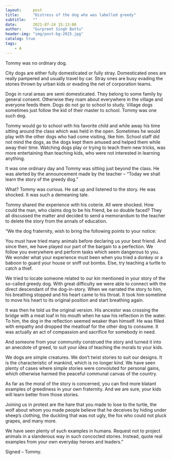 ```yaml
---
layout:     post
title:      "Distress of the dog who was labelled greedy"
subtitle:   ""
date:       2021-07-24 15:13:00
author:     "Gurpreet Singh Battu"
header-img: "img/post-bg-2015.jpg"
catalog: true
tags:
    - A
---
```


Tommy was no ordinary dog.

City dogs are either fully domesticated or fully stray. Domesticated ones are really pampered and usually travel by car. Stray ones are busy evading the stones thrown by urban kids or evading the net of corporation teams.

Dogs in rural areas are semi domesticated. They belong to some family by general consent. Otherwise they roam about everywhere in the village and everyone feeds them. Dogs do not go to school to study. Village dogs sometimes just follow the kid of their master to school. Tommy was one such dog.

Tommy would go to school with his favorite child and while away his time sitting around the class which was held in the open. Sometimes he would play with the other dogs who had come visiting, like him. School staff did not mind the dogs, as the dogs kept them amused and helped them while away their time. Watching dogs play or trying to teach them new tricks, was more entertaining than teaching kids, who were not interested in learning anything.

It was one ordinary day and Tommy was sitting just beyond the class. He was alerted by the announcement made by the teacher – “Today we shall learn the story of the greedy dog.”

What? Tommy was curious. He sat up and listened to the story. He was shocked. It was such a demeaning tale.

Tommy shared the experience with his coterie. All were shocked. How could the man, who claims dog to be his friend, be so double faced? They all discussed the matter and decided to send a memorandum to the teacher to delete the story from the annals of education.

“We the dog fraternity, wish to bring the following points to your notice:

You must have tried many animals before declaring us your best friend. And since then, we have played our part of the bargain to a perfection. We follow you everywhere and perform tasks which seem dangerous to you. We wonder what your experience must been when you tried a donkey or a baboon to guard your house or sniff out bombs. Else, try teaching a turtle to catch a thief.

We tried to locate someone related to our kin mentioned in your story of the so-called greedy dog. With great difficulty we were able to connect with the direct descendant of the dog-in-story. When we narrated the story to him, his breathing stopped and his heart came to his throat. It took him sometime to move his heart to its original position and start breathing again.

It was then he told us the original version. His ancestor was crossing the bridge with a meat loaf in his mouth when he saw his reflection in the water. To him, the dog in the reflection seemed weaker than himself. He was filled with empathy and dropped the meatloaf for the other dog to consume. It was actually an act of compassion and sacrifice for somebody in need.

And someone from your community construed the story and turned it into an anecdote of greed, to suit your idea of teaching the morals to your kids.

We dogs are simple creatures. We don’t twist stories to suit our designs. It is the characteristic of mankind, which is no longer kind. We have seen plenty of cases where simple stories were convoluted for personal gains, which otherwise harmed the peaceful communal canvas of the country.

As far as the moral of the story is concerned, you can find more blatant examples of greediness in your own fraternity. And we are sure, your kids will learn better from those stories.

Joining us in protest are the hare that you made to lose to the turtle, the wolf about whom you made people believe that he deceives by hiding under sheep’s clothing, the duckling that was not ugly, the fox who could not pluck grapes, and many more.

We have seen plenty of such examples in humans. Request not to project animals in a slanderous way in such concocted stories. Instead, quote real examples from your own everyday heroes and leaders.”

Signed – Tommy.
